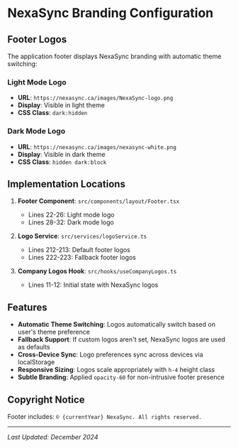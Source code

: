 # NexaSync Branding Configuration

## Footer Logos

The application footer displays NexaSync branding with automatic theme switching:

### Light Mode Logo
- **URL**: `https://nexasync.ca/images/NexaSync-logo.png`
- **Display**: Visible in light theme
- **CSS Class**: `dark:hidden`

### Dark Mode Logo
- **URL**: `https://nexasync.ca/images/nexasync-white.png`
- **Display**: Visible in dark theme
- **CSS Class**: `hidden dark:block`

## Implementation Locations

1. **Footer Component**: `src/components/layout/Footer.tsx`
   - Lines 22-26: Light mode logo
   - Lines 28-32: Dark mode logo

2. **Logo Service**: `src/services/logoService.ts`
   - Lines 212-213: Default footer logos
   - Lines 222-223: Fallback footer logos

3. **Company Logos Hook**: `src/hooks/useCompanyLogos.ts`
   - Lines 11-12: Initial state with NexaSync logos

## Features

- **Automatic Theme Switching**: Logos automatically switch based on user's theme preference
- **Fallback Support**: If custom logos aren't set, NexaSync logos are used as defaults
- **Cross-Device Sync**: Logo preferences sync across devices via localStorage
- **Responsive Sizing**: Logos scale appropriately with `h-4` height class
- **Subtle Branding**: Applied `opacity-60` for non-intrusive footer presence

## Copyright Notice

Footer includes: `© {currentYear} NexaSync. All rights reserved.`

---

*Last Updated: December 2024*